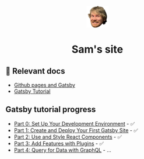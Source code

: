 <p align="center">
  <a href="https://sjfom.github.io">
    <img alt="Samoji" src="./src/images/samoji.png" width="60" />
  </a>
</p>
<h1 align="center">
  Sam's site
</h1>

## 🚀 Relevant docs

- [Github pages and Gatsby](https://www.gatsbyjs.com/docs/how-to/previews-deploys-hosting/how-gatsby-works-with-github-pages/)
- [Gatsby Tutorial](https://www.gatsbyjs.com/docs/tutorial/)

## Gatsby tutorial progress

- [Part 0: Set Up Your Development Environment](https://www.gatsbyjs.com/docs/tutorial/part-0/) - ✅
- [Part 1: Create and Deploy Your First Gatsby Site](https://www.gatsbyjs.com/docs/tutorial/part-1/) - ✅
- [Part 2: Use and Style React Components](https://www.gatsbyjs.com/docs/tutorial/part-2/) - ✅
- [Part 3: Add Features with Plugins](https://www.gatsbyjs.com/docs/tutorial/part-3/) - ✅
- [Part 4: Query for Data with GraphQL](https://www.gatsbyjs.com/docs/tutorial/part-4/) - ...
